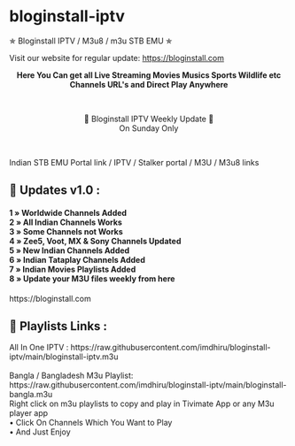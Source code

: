 # bloginstall-iptv
✯ Bloginstall IPTV / M3u8 / m3u STB EMU ✯

Visit our website for regular update: https://bloginstall.com
<p align="center"><b>Here You Can get all Live Streaming Movies Musics Sports Wildlife etc Channels URL's and Direct Play Anywhere</b></p><br>

<p align="center">🔕 Bloginstall IPTV Weekly Update 🔕 <br> On Sunday Only</p><br>

<p>Indian STB EMU Portal link / IPTV / Stalker portal / M3U / M3u8 links</p>
<h2> 🍃 Updates v1.0 : </h2>
 
<h4>

1 » Worldwide Channels Added<br>
2 » All Indian Channels Works<br>
3 » Some Channels not Works<br>
4 » Zee5, Voot, MX & Sony Channels Updated<br>
5 » New Indian Channels Added<br>
6 » Indian Tataplay Channels Added<br>
7 » Indian Movies Playlists Added<br> 
8 » Update your M3U files weekly from here<br>

</h4>
https://bloginstall.com
<br> 

<h2> 📙 Playlists Links : </h2>
 All In One IPTV :     https://raw.githubusercontent.com/imdhiru/bloginstall-iptv/main/bloginstall-iptv.m3u
 <br/>
 <br/>
 Bangla / Bangladesh M3u Playlist: https://raw.githubusercontent.com/imdhiru/bloginstall-iptv/main/bloginstall-bangla.m3u
 <br/>
  Right click on m3u playlists to copy and play in Tivimate App or any M3u player app<br>
• Click On Channels Which You Want to Play<br>
• And Just Enjoy
